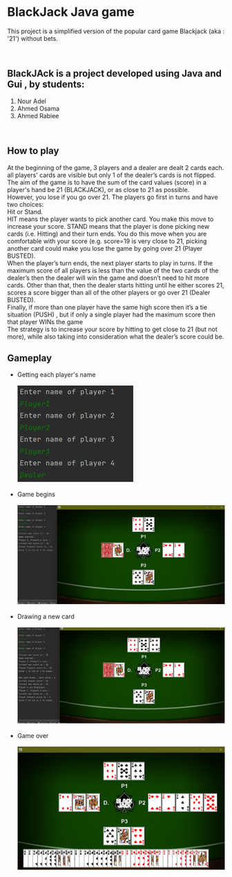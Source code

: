 # BlackJack Java game

 This project is a simplified version of the popular card game Blackjack (aka : '21') without bets.
 
<br>

## BlackJAck is a  project developed using Java and Gui , by students:
1. Nour Adel
2. Ahmed Osama
3. Ahmed Rabiee

<br>


## How to play
 At the beginning of the game, 3 players and a dealer are dealt 2 cards each.  <br>
all players' cards are visible but only 1 of the dealer’s cards is not flipped. <br>
The aim of the game is to have the sum of the card values (score) in a player's hand be 21 (BLACKJACK), or as close to 21 as possible.  <br>
However, you lose if you go over 21. The players go first in turns and have two choices:  <br>
Hit or Stand. <br>
HIT means the player wants to pick another card. You make this move to increase your score. STAND means that the player is done picking
new cards (i.e. Hitting) and their turn ends. You do this move when you are comfortable with your score
(e.g. score=19 is very close to 21, picking another card could make you lose the game by going over 21
(Player BUSTED). <br>
When the player’s turn ends, the next player starts to play in turns. If the maximum score of all players is
less than the value of the two cards of the dealer’s then the dealer will win the game and doesn’t need to
hit more cards. Other than that, then the dealer starts hitting until he either scores 21, scores a score bigger
than all of the other players or go over 21 (Dealer BUSTED). <br>
Finally, if more than one player have the same high score then it’s a tie situation (PUSH) , but if only a
single player had the maximum score then that player WINs the game <br>
The strategy is to increase your score by hitting to get close to 21 (but not more), while also taking into
consideration what the dealer’s score could be.

## Gameplay

- Getting each player's name <br> <br> ![Names input](https://github.com/nour3adel/BlackJack/blob/main/screenshots/names.jpg?raw=true "Names input") <br> <br> 
- Game begins <br> <br> ![Start](https://github.com/nour3adel/BlackJack/blob/main/screenshots/2.jpg "Start") <br> <br> 
- Drawing a new card <br> <br> ![Card draw](https://github.com/nour3adel/BlackJack/blob/main/screenshots/3.jpg "Card draw") <br> <br> 
- Game over <br> <br> ![GameOver](https://github.com/nour3adel/BlackJack/blob/main/screenshots/4.jpg "GameOver")






